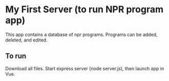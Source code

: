 # My First Server (to run NPR program app)

This app contains a database of npr programs.  Programs can be added, deleted, and edited.

## To run

Download all files.  Start express server (node server.js), then launch app in Vue.
